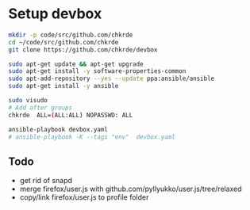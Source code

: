 # Setup devbox

```bash
mkdir -p code/src/github.com/chkrde
cd ~/code/src/github.com/chkrde
git clone https://github.com/chkrde/devbox
```

```bash
sudo apt-get update && apt-get upgrade
sudo apt-get install -y software-properties-common
sudo apt-add-repository --yes --update ppa:ansible/ansible
sudo apt-get install -y ansible
```

```bash
sudo visudo
# Add after groups
chkrde	ALL=(ALL:ALL) NOPASSWD: ALL
```

```bash
ansible-playbook devbox.yaml
# ansible-playbook -K --tags "env"  devbox.yaml
```

## Todo

- get rid of snapd
- merge firefox/user.js with github.com/pyllyukko/user.js/tree/relaxed
- copy/link firefox/user.js to profile folder

